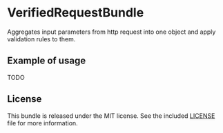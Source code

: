 VerifiedRequestBundle
=================

Aggregates input parameters from http request into one object and apply validation rules to them.

Example of usage
-------------

TODO

License
-------

This bundle is released under the MIT license. See the included [LICENSE](LICENSE) file for more information.
